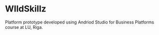 # WIldSkillz

Platform prototype developed using Andriod Studio for Business Platforms course at LU, Riga. 
